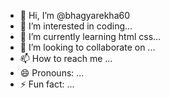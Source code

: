 - 👋 Hi, I’m @bhagyarekha60
- 👀 I’m interested in coding...
- 🌱 I’m currently learning html css...
- 💞️ I’m looking to collaborate on ...
- 📫 How to reach me ...
- 😄 Pronouns: ...
- ⚡ Fun fact: ...

<!---
bhagyarekha60/bhagyarekha60 is a ✨ special ✨ repository because its `README.md` (this file) appears on your GitHub profile.
You can click the Preview link to take a look at your changes.
--->
